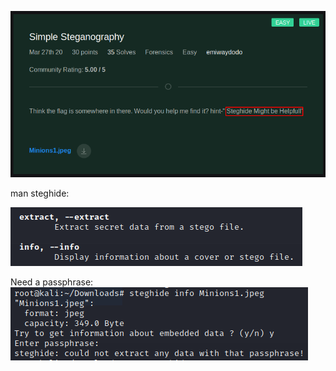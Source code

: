 ![Challenge](challenge.png)

man steghide:

![man steghide](man_steghide.png)

Need a passphrase:
![steghide info](steghide_info.png)
